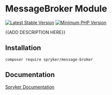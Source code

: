 # MessageBroker Module
[![Latest Stable Version](https://poser.pugx.org/spryker/message-broker/v/stable.svg)](https://packagist.org/packages/spryker/message-broker)
[![Minimum PHP Version](https://img.shields.io/badge/php-%3E%3D%207.4-8892BF.svg)](https://php.net/)

{{ADD DESCRIPTION HERE}}

## Installation

```
composer require spryker/message-broker
```

## Documentation

[Spryker Documentation](https://academy.spryker.com/developing_with_spryker/module_guide/modules.html)
